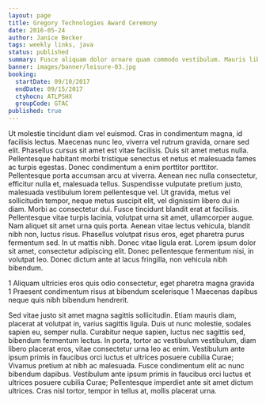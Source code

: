 ```yaml
---
layout: page
title: Gregory Technologies Award Ceremony
date: 2016-05-24
author: Janice Becker
tags: weekly links, java
status: published
summary: Fusce aliquam dolor ornare quam commodo vestibulum. Mauris libero nulla.
banner: images/banner/leisure-03.jpg
booking:
  startDate: 09/10/2017
  endDate: 09/15/2017
  ctyhocn: ATLPSHX
  groupCode: GTAC
published: true
---
```

Ut molestie tincidunt diam vel euismod. Cras in condimentum magna, id facilisis lectus. Maecenas nunc leo, viverra vel rutrum gravida, ornare sed elit. Phasellus cursus sit amet est vitae facilisis. Duis sit amet metus nulla. Pellentesque habitant morbi tristique senectus et netus et malesuada fames ac turpis egestas. Donec condimentum a enim porttitor porttitor. Pellentesque porta accumsan arcu at viverra. Aenean nec nulla consectetur, efficitur nulla et, malesuada tellus. Suspendisse vulputate pretium justo, malesuada vestibulum lorem pellentesque vel. Ut gravida, metus vel sollicitudin tempor, neque metus suscipit elit, vel dignissim libero dui in diam. Morbi ac consectetur dui.
Fusce tincidunt blandit erat at facilisis. Pellentesque vitae turpis lacinia, volutpat urna sit amet, ullamcorper augue. Nam aliquet sit amet urna quis porta. Aenean vitae lectus vehicula, blandit nibh non, luctus risus. Phasellus volutpat risus eros, eget pharetra purus fermentum sed. In ut mattis nibh. Donec vitae ligula erat. Lorem ipsum dolor sit amet, consectetur adipiscing elit. Donec pellentesque fermentum nisi, in volutpat leo. Donec dictum ante at lacus fringilla, non vehicula nibh bibendum.

1 Aliquam ultricies eros quis odio consectetur, eget pharetra magna gravida
1 Praesent condimentum risus at bibendum scelerisque
1 Maecenas dapibus neque quis nibh bibendum hendrerit.

Sed vitae justo sit amet magna sagittis sollicitudin. Etiam mauris diam, placerat at volutpat in, varius sagittis ligula. Duis ut nunc molestie, sodales sapien eu, semper nulla. Curabitur neque sapien, luctus nec sagittis sed, bibendum fermentum lectus. In porta, tortor ac vestibulum vestibulum, diam libero placerat eros, vitae consectetur urna leo ac enim. Vestibulum ante ipsum primis in faucibus orci luctus et ultrices posuere cubilia Curae; Vivamus pretium at nibh ac malesuada. Fusce condimentum elit ac nunc bibendum dapibus. Vestibulum ante ipsum primis in faucibus orci luctus et ultrices posuere cubilia Curae; Pellentesque imperdiet ante sit amet dictum ultrices. Cras nisl tortor, tempor in tellus at, mollis placerat urna.
